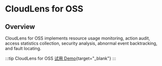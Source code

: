 # CloudLens for OSS

## Overview

CloudLens for OSS implements resource usage monitoring, action audit, access statistics collection, security analysis, abnormal event backtracking, and fault locating.

:::tip CloudLens for OSS
[试用 Demo](/playground/demo.html?dest=/lognext/app/oss_lens){target="\_blank"}
:::

